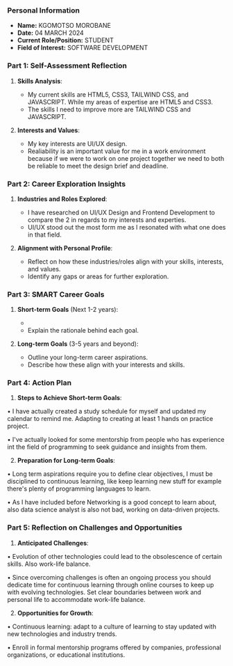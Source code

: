 

### Personal Information

- **Name:** KGOMOTSO MOROBANE
- **Date:** 04 MARCH 2024
- **Current Role/Position:** STUDENT
- **Field of Interest:** SOFTWARE DEVELOPMENT

### Part 1: Self-Assessment Reflection

1. **Skills Analysis**:
    
    - My current skills are HTML5, CSS3, TAILWIND CSS, and JAVASCRIPT. While my areas of expertise are HTML5 and CSS3.
    - The skills I need to improve more are TAILWIND CSS and JAVASCRIPT.
      
2. **Interests and Values**:
    
    - My key interests are UI/UX design.
    - Realiability is an important value for me in a work environment because if we were to work on one project together we need to both be reliable to meet the design brief and deadline.

### Part 2: Career Exploration Insights

1. **Industries and Roles Explored**:
    
    - I have researched on UI/UX Design and Frontend Development to compare the 2 in regards to my interests and experties.
    - UI/UX stood out the most form me as I resonated with what one does in that field.
      
2. **Alignment with Personal Profile**:
    
    - Reflect on how these industries/roles align with your skills, interests, and values.
    - Identify any gaps or areas for further exploration.

### Part 3: SMART Career Goals

1. **Short-term Goals** (Next 1-2 years):
    
    - 
    - Explain the rationale behind each goal.
2. **Long-term Goals** (3-5 years and beyond):
    
    - Outline your long-term career aspirations.
    - Describe how these align with your interests and skills.

### Part 4: Action Plan

1. **Steps to Achieve Short-term Goals**:
    
•   I have actually created a study schedule for myself and updated my calendar to 
    remind me. Adapting to creating at least 1 hands on practice project.

 
•   I've actually looked for some mentorship from people who has experience int the 
    field of programming to seek guidance and insights from them.

    
2. **Preparation for Long-term Goals**:
    
•   Long term aspirations require you to define clear objectives, I must be 
    disciplined to continuous learning, like keep learning new stuff for example 
    there's plenty of programming languages to learn.

    
•    As I have included before Networking is a good concept to learn about, also 
    data science analyst is also not bad, working on data-driven projects.

### Part 5: Reflection on Challenges and Opportunities

1. **Anticipated Challenges**:
    
•  Evolution of other technologies could lead to the obsolescence of certain 
   skills. Also work-life balance.

•  Since overcoming challenges is often an ongoing process you should dedicate time 
   for continuous learning through online courses to keep up with evolving 
   technologies. Set clear boundaries between work and personal life to accommodate 
   work-life balance.

   
2. **Opportunities for Growth**:
    
•  Continuous learning: adapt to a culture of learning to stay updated with new 
   technologies and industry trends.

   
•  Enroll in formal mentorship programs offered by companies, professional 
   organizations, or educational institutions.




